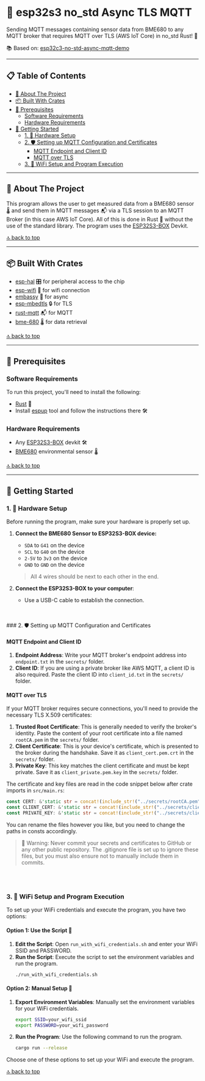 # 📡 esp32s3 no_std Async TLS MQTT 

Sending MQTT messages containing sensor data from BME680 to any MQTT broker that requires MQTT over TLS (AWS IoT Core) in no_std Rust! 🦀

📚 Based on: [esp32c3-no-std-async-mqtt-demo](https://github.com/JurajSadel/esp32c3-no-std-async-mqtt-demo)

---

## 📋 Table of Contents

- [🎯 About The Project](#-about-the-project)
- [📦 Built With Crates](#-built-with-crates)
- [🔧 Prerequisites](#-prerequisites)
  - [Software Requirements](#software-requirements)
  - [Hardware Requirements](#hardware-requirements)
- [🚀 Getting Started](#-getting-started)
  - [1. 🔌 Hardware Setup](#1--hardware-setup)
  - [2. 🛡️ Setting up MQTT Configuration and Certificates](#setting-up-mqtt)
    - [MQTT Endpoint and Client ID](#mqtt-endpoint-and-client-id)
    - [MQTT over TLS](#mqtt-over-tls)
  - [3. 📶 WiFi Setup and Program Execution](#3--wifi-setup-and-program-execution)

---

## 🎯 About The Project

This program allows the user to get measured data from a BME680 sensor 🌡 and send them in MQTT messages 📬 via a TLS session to an MQTT Broker (in this case AWS IoT Core). All of this is done in Rust 🦀 without the use of the standard library. The program uses the [ESP32S3-BOX](https://github.com/espressif/esp-box/blob/master/docs/hardware_overview/esp32_s3_box/hardware_overview_for_box.md) Devkit.

[🔝 back to top](#-table-of-contents)

---

## 📦 Built With Crates

- [esp-hal](https://github.com/esp-rs/esp-hal) 🎛️ for peripheral access to the chip
- [esp-wifi](https://github.com/esp-rs/esp-wifi) 📶 for wifi connection
- [embassy](https://github.com/embassy-rs/embassy) 🔄 for async
- [esp-mbedtls](https://github.com/esp-rs/esp-mbedtls) 🔒 for TLS
- [rust-mqtt](https://github.com/obabec/rust-mqtt) 📬 for MQTT
- [bme-680](https://github.com/marcelbuesing/bme680) 🌡 for data retrieval

[🔝 back to top](#-table-of-contents)

---

## 🔧 Prerequisites

### Software Requirements

To run this project, you'll need to install the following:

- [Rust](https://rustup.rs) 🦀
- Install [espup](https://github.com/esp-rs/espup) tool and follow the instructions there 🛠

### Hardware Requirements

- Any [ESP32S3-BOX](https://github.com/espressif/esp-box/tree/master) devkit 🛠
- [BME680](https://www.bosch-sensortec.com/products/environmental-sensors/gas-sensors/bme680) environmental sensor 🌡

[🔝 back to top](#-table-of-contents)

---

## 🚀 Getting Started

### 1. 🔌 Hardware Setup

Before running the program, make sure your hardware is properly set up.

1. **Connect the BME680 Sensor to ESP32S3-BOX device:**
   - `SDA` to `G41` on the device
   - `SCL` to `G40` on the device
   - `2-5V` to `3v3` on the device
   - `GND` to `GND` on the device
   > All 4 wires should be next to each other in the end.
   
2. **Connect the ESP32S3-BOX to your computer**:
   - Use a USB-C cable to establish the connection.

<br>
<br>
<a name="setting-up-mqtt"></a>
### 2. 🛡️ Setting up MQTT Configuration and Certificates

#### MQTT Endpoint and Client ID

1. **Endpoint Address**: Write your MQTT broker's endpoint address into `endpoint.txt` in the `secrets/` folder.
2. **Client ID**: If you are using a private broker like AWS MQTT, a client ID is also required. Paste the client ID into `client_id.txt` in the `secrets/` folder.

#### MQTT over TLS

If your MQTT broker requires secure connections, you'll need to provide the necessary TLS X.509 certificates:

1. **Trusted Root Certificate**: This is generally needed to verify the broker's identity. Paste the content of your root certificate into a file named `rootCA.pem` in the `secrets/` folder.
2. **Client Certificate**: This is your device's certificate, which is presented to the broker during the handshake. Save it as `client_cert.pem.crt` in the `secrets/` folder.
3. **Private Key**: This key matches the client certificate and must be kept private. Save it as `client_private.pem.key` in the `secrets/` folder.

The certificate and key files are read in the code snippet below after crate imports in `src/main.rs`:

```rust
const CERT: &'static str = concat!(include_str!("../secrets/rootCA.pem"), "\0");
const CLIENT_CERT: &'static str = concat!(include_str!("../secrets/client_cert.pem.crt"), "\0");
const PRIVATE_KEY: &'static str = concat!(include_str!("../secrets/client_private.pem.key"), "\0");
```

You can rename the files however you like, but you need to change the paths in consts accordingly.
> 🚨 Warning: Never commit your secrets and certificates to GitHub or any other public repository. The .gitignore file is set up to ignore these files, but you must also ensure not to manually include them in commits.

<br>
<br>

### 3. 📶 WiFi Setup and Program Execution

To set up your WiFi credentials and execute the program, you have two options:

#### Option 1: Use the Script 📜

1. **Edit the Script**: Open `run_with_wifi_credentials.sh` and enter your WiFi SSID and PASSWORD.
2. **Run the Script**: Execute the script to set the environment variables and run the program.
    ```bash
    ./run_with_wifi_credentials.sh
    ```

#### Option 2: Manual Setup 🤖

1. **Export Environment Variables**: Manually set the environment variables for your WiFi credentials.
    ```bash
    export SSID=your_wifi_ssid
    export PASSWORD=your_wifi_password
    ```
2. **Run the Program**: Use the following command to run the program.
    ```bash
    cargo run --release
    ```

Choose one of these options to set up your WiFi and execute the program.

[🔝 back to top](#-table-of-contents)
